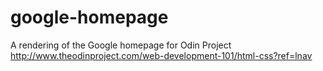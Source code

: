 # google-homepage
A rendering of the Google homepage for Odin Project
http://www.theodinproject.com/web-development-101/html-css?ref=lnav
